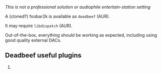 _This is not a professional solution or audiophile entertain-station setting_

A (cloned?) foobar2k is available as `deadbeef` (AUR).

It may require `libdispatch` (AUR).

Out-of-the-box, everything should be working as expected, including using good quality external DACs.

## Deadbeef useful plugins

1. 